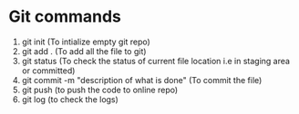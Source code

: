 # Git commands

1. git init (To intialize empty git repo)
2. git add . (To add all the file to git)
3. git status (To check the status of current file location i.e in staging area or committed)
4. git commit -m "description of what is done" (To commit the file)
5. git push (to push the code to online repo)
6. git log (to check the logs)
